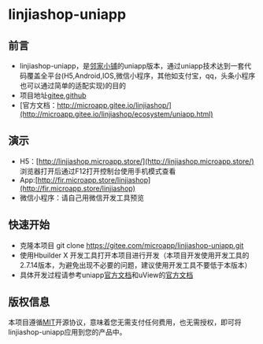 # linjiashop-uniapp


## 前言 
- linjiashop-uniapp，是[邻家小铺](http://microapp.gitee.io/linjiashop/)的uniapp版本，通过uniapp技术达到一套代码覆盖全平台(H5,Android,IOS,微信小程序，其他如支付宝，qq，头条小程序也可以通过简单的适配实现)的目的
- 项目地址[gitee](https://gitee.com/microapp/linjiashop-uniapp),[github](https://github.com/microapp-store/linjiashop-uniapp)
- [官方文档：http://microapp.gitee.io/linjiashop/](http://microapp.gitee.io/linjiashop/ecosystem/uniapp.html)

## 演示

- H5：[http://linjiashop.microapp.store/](http://linjiashop.microapp.store/) 浏览器打开后通过F12打开控制台使用手机模式查看
- App:[http://fir.microapp.store/linjiashop](http://fir.microapp.store/linjiashop)
- 微信小程序：请自己用微信开发工具预览

## 快速开始
- 克隆本项目 git clone https://gitee.com/microapp/linjiashop-uniapp.git
- 使用Hbuilder X 开发工具打开本项目进行开发（本项目开发使用开发工具的2.7.14版本，为避免出现不必要的问题，建议使用开发工具不要低于本版本）
- 具体开发过程请参考uniapp[官方文档](https://uniapp.dcloud.io/)和uView的[官方文档](https://www.uviewui.com/)

 
## 版权信息
本项目遵循[MIT](https://en.wikipedia.org/wiki/MIT_License)开源协议，意味着您无需支付任何费用，也无需授权，即可将linjiashop-uniapp应用到您的产品中。
